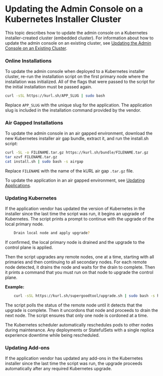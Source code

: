 # Updating the Admin Console on a Kubernetes Installer Cluster

This topic describes how to update the admin console on a Kubernetes installer-created cluster (embedded cluster).
For information about how to update the admin console on an existing cluster, see [Updating the Admin Console on an Existing Cluster](updating-existing-cluster).

### Online Installations

To update the admin console when deployed to a Kubernetes installer cluster, re-run the installation script on the first primary node where the installation was initialized. All of the flags that were passed to the script for the initial installation must be passed again.

```bash
curl -sSL https://kurl.sh/APP_SLUG | sudo bash
```

Replace `APP_SLUG` with the unique slug for the application. The application slug is included in the installation command provided by the vendor.

### Air Gapped Installations

To update the admin console in an air gapped environment, download the new Kubernetes installer air gap bundle, extract it, and run the install.sh script:

```bash
curl -SL -o FILENAME.tar.gz https://kurl.sh/bundle/FILENAME.tar.gz
tar xzvf FILENAME.tar.gz
cat install.sh | sudo bash -s airgap
```

Replace `FILENAME` with the name of the kURL air gap `.tar.gz` file.

To update the application in an air gapped environment, see [Updating Applications](updating-apps#air-gapped-installations-on-a-kubernetes-installer-created-cluster).

### Updating Kubernetes

If the application vendor has updated the version of Kubernetes in the installer since the last time the script was run, it begins an upgrade of Kubernetes. The script prints a prompt to continue with the upgrade of the local primary node.

```bash
    Drain local node and apply upgrade?
```

If confirmed, the local primary node is drained and the upgrade to the control plane is applied.

Then the script upgrades any remote nodes, one at a time, starting with all primaries and then continuing to all secondary nodes.
For each remote node detected, it drains the node and waits for the drain to complete.
Then it prints a command that you must run on that node to upgrade the control plane.

**Example:**

```bash
    curl -sSL https://kurl.sh/supergoodtool/upgrade.sh | sudo bash -s hostname-check=master-node-2 kubernetes-version=v1.15.3
```

The script polls the status of the remote node until it detects that the upgrade is complete. Then it uncordons that node and proceeds to drain the next node. The script ensures that only one node is cordoned at a time.

The Kubernetes scheduler automatically reschedules pods to other nodes during maintenance. Any deployments or StatefulSets with a single replica experience downtime while being rescheduled.

### Updating Add-ons

If the application vendor has updated any add-ons in the Kubernetes installer since the last time the script was run, the upgrade proceeds automatically after any required Kubernetes upgrade.
